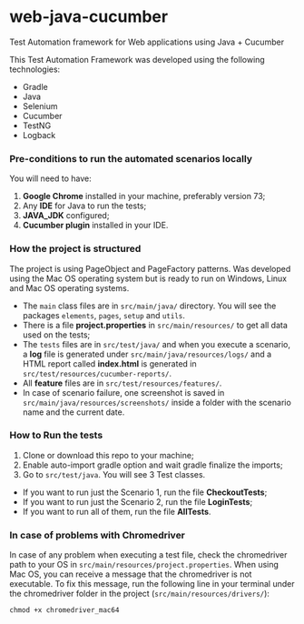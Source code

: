 # web-java-cucumber
Test Automation framework for Web applications using Java + Cucumber


This Test Automation Framework was developed using the following technologies:
* Gradle
* Java
* Selenium
* Cucumber
* TestNG
* Logback

### Pre-conditions to run the automated scenarios locally
You will need to have:
1. **Google Chrome** installed in your machine, preferably version 73;
2. Any **IDE** for Java to run the tests;
3. **JAVA_JDK** configured;
4. **Cucumber plugin** installed in your IDE.

### How the project is structured
The project is using PageObject and PageFactory patterns. Was developed using the Mac OS operating system but is ready 
to run on Windows, Linux and Mac OS operating systems.
- The `main` class files are in `src/main/java/` directory. You will see the packages `elements`, `pages`, `setup` and `utils`.
- There is a file **project.properties** in `src/main/resources/` to get all data used on the tests;
- The `tests` files are in `src/test/java/` and when you execute a scenario, a **log** file is generated 
under `src/main/java/resources/logs/` and a HTML report called **index.html** is generated in `src/test/resources/cucumber-reports/`.
- All **feature** files are in `src/test/resources/features/`.
- In case of scenario failure, one screenshot is saved in `src/main/java/resources/screenshots/` inside a folder with the 
scenario name and the current date.

### How to Run the tests
1. Clone or download this repo to your machine;
2. Enable auto-import gradle option and wait gradle finalize the imports;
3. Go to `src/test/java`. You will see 3 Test classes. 
  - If you want to run just the Scenario 1, run the file **CheckoutTests**;
  - If you want to run just the Scenario 2, run the file **LoginTests**;
  - If you want to run all of them, run the file **AllTests**.
  
### In case of problems with Chromedriver
In case of any problem when executing a test file, check the chromedriver path to your OS in `src/main/resources/project.properties`.
When using Mac OS, you can receive a message that the chromedriver is not executable. To fix this message, run the following line in your terminal under the chromedriver folder in the project (`src/main/resources/drivers/`):
```
chmod +x chromedriver_mac64
```
